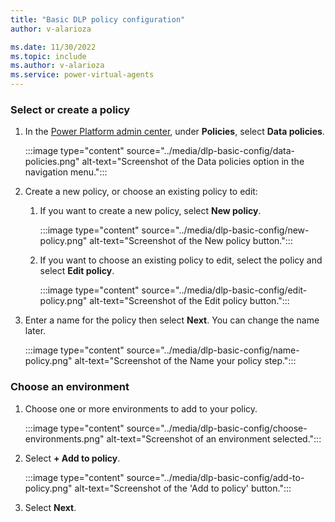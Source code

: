 ```yaml
---
title: "Basic DLP policy configuration"
author: v-alarioza

ms.date: 11/30/2022
ms.topic: include
ms.author: v-alarioza
ms.service: power-virtual-agents
---
```


### Select or create a policy

1. In the [Power Platform admin center](https://admin.powerplatform.microsoft.com/), under **Policies**, select **Data policies**.

    :::image type="content" source="../media/dlp-basic-config/data-policies.png" alt-text="Screenshot of the Data policies option in the navigation menu.":::

1. Create a new policy, or choose an existing policy to edit:

    1. If you want to create a new policy, select **New policy**.

        :::image type="content" source="../media/dlp-basic-config/new-policy.png" alt-text="Screenshot of the New policy button.":::

    1. If you want to choose an existing policy to edit, select the policy and select **Edit policy**.

        :::image type="content" source="../media/dlp-basic-config/edit-policy.png" alt-text="Screenshot of the Edit policy button.":::

1. Enter a name for the policy then select **Next**. You can change the name later.

    :::image type="content" source="../media/dlp-basic-config/name-policy.png" alt-text="Screenshot of the Name your policy step.":::

### Choose an environment

1. Choose one or more environments to add to your policy.

    :::image type="content" source="../media/dlp-basic-config/choose-environments.png" alt-text="Screenshot of an environment selected.":::

1. Select **+ Add to policy**.

    :::image type="content" source="../media/dlp-basic-config/add-to-policy.png" alt-text="Screenshot of the 'Add to policy' button.":::

1. Select **Next**.
